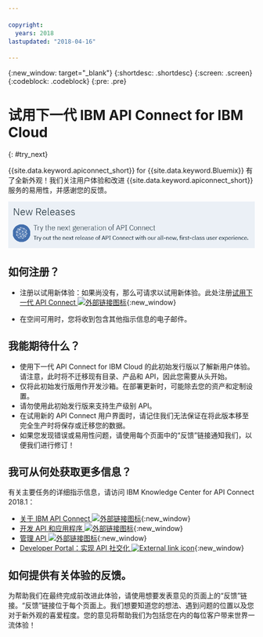 ```yaml
---

copyright:
  years: 2018
lastupdated: "2018-04-16"

---
```



{:new_window: target="_blank"}
{:shortdesc: .shortdesc}
{:screen: .screen}
{:codeblock: .codeblock}
{:pre: .pre}

# 试用下一代 IBM API Connect for IBM Cloud
{: #try_next}

{{site.data.keyword.apiconnect_short}} for {{site.data.keyword.Bluemix}} 有了全新外观！我们关注用户体验和改进 {{site.data.keyword.apiconnect_short}} 服务的易用性，并感谢您的反馈。

<img src="images/new_version.png" alt="下一代 API Connect 条幅的图形"/>

## 如何注册？

* 注册以试用新体验：如果尚没有，那么可请求以试用新体验。此处注册[试用下一代 API Connect ![外部链接图标](../../icons/launch-glyph.svg "外部链接图标")](https://console.bluemix.net/apis/overview){:new_window}

* 在空间可用时，您将收到包含其他指示信息的电子邮件。

## 我能期待什么？

* 使用下一代 API Connect for IBM Cloud 的此初始发行版以了解新用户体验。请注意，此时将不迁移现有目录、产品和 API，因此您需要从头开始。
* 仅将此初始发行版用作开发沙箱。在部署更新时，可能除去您的资产和定制设置。
* 请勿使用此初始发行版来支持生产级别 API。 
* 在试用新的 API Connect 用户界面时，请记住我们无法保证在将此版本移至完全生产时将保存或迁移您的数据。
* 如果您发现错误或易用性问题，请使用每个页面中的“反馈”链接通知我们，以便我们进行修订！

## 我可从何处获取更多信息？

有关主要任务的详细指示信息，请访问 IBM Knowledge Center for API Connect 2018.1：
* [关于 IBM API Connect ![外部链接图标](../../icons/launch-glyph.svg "外部链接图标")](https://www.ibm.com/support/knowledgecenter/SSMNED_2018/com.ibm.apic.overview.doc/api_management_overview.html){:new_window}
* [开发 API 和应用程序 ![外部链接图标](../../icons/launch-glyph.svg "外部链接图标")](https://www.ibm.com/support/knowledgecenter/SSMNED_2018/com.ibm.apic.toolkit.doc/capim_cli_overview.html){:new_window}
* [管理 API ![外部链接图标](../../icons/launch-glyph.svg "外部链接图标")](https://www.ibm.com/support/knowledgecenter/SSMNED_2018/com.ibm.apic.apionprem.doc/APIonPrem_gettingstarted.html){:new_window}
* [Developer Portal：实现 API 社交化 ![External link icon](../../icons/launch-glyph.svg "External link icon")](https://www.ibm.com/support/knowledgecenter/SSMNED_2018/com.ibm.apic.devportal.doc/discover_apis_landing_page.html){:new_window}


## 如何提供有关体验的反馈。

为帮助我们在最终完成前改进此体验，请使用想要发表意见的页面上的“反馈”链接。“反馈”链接位于每个页面上。我们想要知道您的想法、遇到问题的位置以及您对于新外观的喜爱程度。您的意见将帮助我们为包括您在内的每位客户带来世界一流体验！
